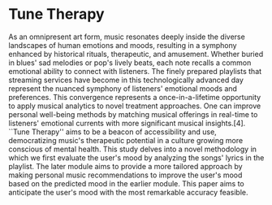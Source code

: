 # Tune Therapy
 As an omnipresent art form, music resonates deeply inside the diverse landscapes of human emotions and moods, resulting in a symphony enhanced by historical rituals, therapeutic, and amusement. Whether buried in blues' sad melodies or pop's lively beats, each note recalls a common emotional ability to connect with listeners. The finely prepared playlists that streaming services have become in this technologically advanced day represent the nuanced symphony of listeners' emotional moods and preferences. This convergence represents a once-in-a-lifetime opportunity to apply musical analytics to novel treatment approaches. One can improve personal well-being methods by matching musical offerings in real-time to listeners' emotional currents with more significant musical insights.[4].  ``Tune Therapy'' aims to be a beacon of accessibility and use, democratizing music's therapeutic potential in a culture growing more conscious of mental health. This study delves into a novel methodology in which we first evaluate the user's mood by analyzing the songs' lyrics in the playlist. The later module aims to provide a more tailored approach by making personal music recommendations to improve the user's mood based on the predicted mood in the earlier module. This paper aims to anticipate the user's mood with the most remarkable accuracy feasible.

